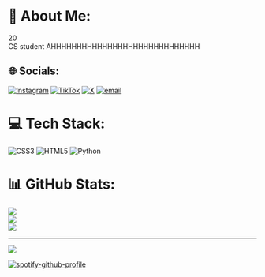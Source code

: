 # 💫 About Me:
20<br>CS student AHHHHHHHHHHHHHHHHHHHHHHHHHHHHH


## 🌐 Socials:
[![Instagram](https://img.shields.io/badge/Instagram-%23E4405F.svg?logo=Instagram&logoColor=white)](https://instagram.com/retraayone) [![TikTok](https://img.shields.io/badge/TikTok-%23000000.svg?logo=TikTok&logoColor=white)](https://tiktok.com/@retraayone) [![X](https://img.shields.io/badge/X-black.svg?logo=X&logoColor=white)](https://x.com/retraayone) [![email](https://img.shields.io/badge/Email-D14836?logo=gmail&logoColor=white)](mailto:retrobidness@gmail.com) 

# 💻 Tech Stack:
![CSS3](https://img.shields.io/badge/css3-%231572B6.svg?style=for-the-badge&logo=css3&logoColor=white) ![HTML5](https://img.shields.io/badge/html5-%23E34F26.svg?style=for-the-badge&logo=html5&logoColor=white) ![Python](https://img.shields.io/badge/python-3670A0?style=for-the-badge&logo=python&logoColor=ffdd54)
# 📊 GitHub Stats:
![](https://github-readme-stats.vercel.app/api?username=Retraayone&theme=dark&hide_border=false&include_all_commits=false&count_private=false)<br/>
![](https://github-readme-streak-stats.herokuapp.com/?user=Retraayone&theme=dark&hide_border=false)<br/>
![](https://github-readme-stats.vercel.app/api/top-langs/?username=Retraayone&theme=dark&hide_border=false&include_all_commits=false&count_private=false&layout=compact)

---
[![](https://visitcount.itsvg.in/api?id=Retraayone&icon=0&color=0)](https://visitcount.itsvg.in)


[![spotify-github-profile](https://spotify-github-profile.kittinanx.com/api/view?uid=31jfqk5p223golwzm7qmdmtpfvda&cover_image=true&theme=default&show_offline=false&background_color=121212&interchange=false)](https://github.com/kittinan/spotify-github-profile)
<!-- Proudly created with GPRM ( https://gprm.itsvg.in ) -->

